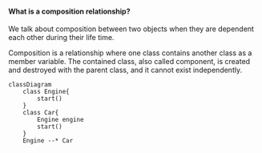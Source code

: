 #### What is a composition relationship?

We talk about composition between two objects when they are dependent each other during their life time.

Composition is a relationship where one class contains another class as a member variable. The contained class, also called component, is created and destroyed with the parent class, and it cannot exist independently. 


```mermaid
classDiagram
    class Engine{
        start()
    }
    class Car{
        Engine engine
        start()
    }
    Engine --* Car
    
```
